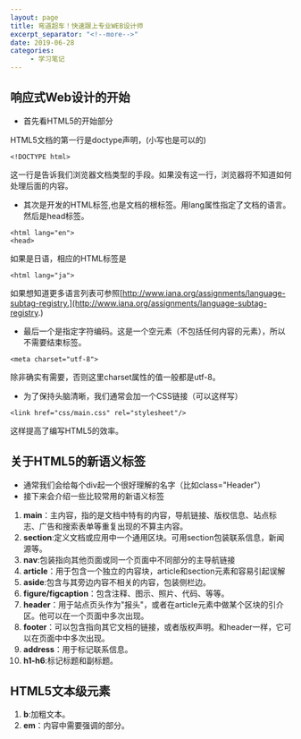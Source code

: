 ```yaml
---
layout: page
title: 弯道超车！快速跟上专业WEB设计师
excerpt_separator: "<!--more-->"
date: 2019-06-28
categories:
     - 学习笔记
---
```


## 响应式Web设计的开始
- 首先看HTML5的开始部分

HTML5文档的第一行是doctype声明，(小写也是可以的)

```
<!DOCTYPE html>
```
这一行是告诉我们浏览器文档类型的手段。如果没有这一行，浏览器将不知道如何处理后面的内容。

<!--more-->

- 其次是开发的HTML标签,也是文档的根标签。用lang属性指定了文档的语言。然后是head标签。

```
<html lang="en">
<head>
```

如果是日语，相应的HTML标签是

```
<html lang="ja">
```

如果想知道更多语言列表可参照[http://www.iana.org/assignments/language-subtag-registry.](http://www.iana.org/assignments/language-subtag-registry.)

- 最后一个是指定字符编码。这是一个空元素（不包括任何内容的元素），所以不需要结束标签。

```
<meta charset="utf-8">
```

除非确实有需要，否则这里charset属性的值一般都是utf-8。

- 为了保持头脑清晰，我们通常会加一个CSS链接（可以这样写）

```
<link href="css/main.css" rel="stylesheet"/>
```

这样提高了编写HTML5的效率。
## 关于HTML5的新语义标签
- 通常我们会给每个div起一个很好理解的名字（比如class="Header"）
- 接下来会介绍一些比较常用的新语义标签
1. **main**：主内容，指的是文档中特有的内容，导航链接、版权信息、站点标志、广告和搜索表单等重复出现的不算主内容。
2. **section**:定义文档或应用中一个通用区块。可用section包装联系信息，新闻源等。
3. **nav**:包装指向其他页面或同一个页面中不同部分的主导航链接
4. **article**：用于包含一个独立的内容块，article和section元素和容易引起误解
5. **aside**:包含与其旁边内容不相关的内容，包装侧栏边。
6. **figure/figcaption**：包含注释、图示、照片、代码、等等。
7. **header**：用于站点页头作为"报头"，或者在article元素中做某个区块的引介区。他可以在一个页面中多次出现。
8. **footer**：可以包含指向其它文档的链接，或者版权声明。和header一样，它可以在页面中中多次出现。
9. **address**：用于标记联系信息。
10. **h1-h6**:标记标题和副标题。

## HTML5文本级元素
1. **b**:加粗文本。
2. **em**：内容中需要强调的部分。
